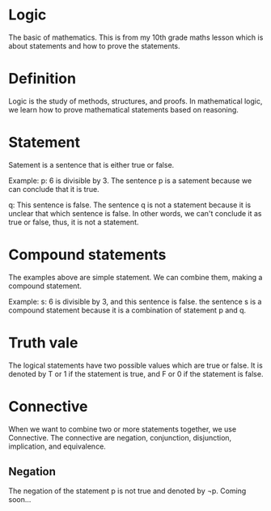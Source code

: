 # Logic
The basic of mathematics. This is from my 10th grade maths lesson which is about statements and how to prove the statements.
# Definition
Logic is the study of methods, structures, and proofs. In mathematical logic, we learn how to prove mathematical statements based on reasoning. 
# Statement
Satement is a sentence that is either true or false. 

Example: 
p: 6 is divisible by 3. 
The sentence p is a satement because we can conclude that it is true.

q: This sentence is false. 
The sentence q is not a statement because it is unclear that which sentence is false. In other words, we can't conclude it as true or false, thus, it is not a statement.
# Compound statements
The examples above are simple statement. We can combine them, making a compound statement.

Example: 
s: 6 is divisible by 3, and this sentence is false. 
the sentence s is a compound statement because it is a combination of statement p and q.
# Truth vale
The logical statements have two possible values which are true or false. It is denoted by T or 1 if the statement is true, and F or 0 if the statement is false. 
<h1>Connective</h1> 
<p>When we want to combine two or more statements together, we use Connective. The connective are negation, conjunction, disjunction, implication, and equivalence.</p>
<h2>Negation</h2>
<p>The negation of the statement &#112 is not true and denoted by &not&#112. Coming soon...</p>
